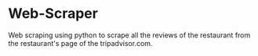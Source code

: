 # Web-Scraper
Web scraping using python to scrape all the reviews of the restaurant from the restaurant's page of the tripadvisor.com.
